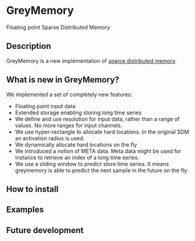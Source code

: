 # GreyMemory
Floating point Sparse Distributed Memory 

## Description

GreyMemory is a new implementation of [sparce distributed memory](https://en.wikipedia.org/wiki/Sparse_distributed_memory). 

## What is new in GreyMemory?

We implemented a set of completely new features:

* Floating point input data   
* Extended storage enabling storing long time series  
* We define and use resolution for input data, rather than a range of values. No more ranges for input channels.  
* We use hyper-rectangle to allocate hard locations. In the original SDM an activation radius is used.
* We dynamically allocate hard locations on the fly
* We introduced a notion of META data. Meta data might be used for instance to retrieve an index of a long time series.
* We use a sliding window to predict store time series. It means greymemory is able to predict the next sample in the future on the fly.

## How to install

## Examples

## Future development




